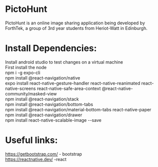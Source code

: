 # PictoHunt

PictoHunt is an online image sharing application being developed by ForthTek, a group of 3rd year students from Heriot-Watt in Edinburgh.

# Install Dependencies:

Install android studio to test changes on a virtual machine \
First install the node \
npm i -g expo-cli \
npm install @react-navigation/native \
expo install react-native-gesture-handler react-native-reanimated react-native-screens react-native-safe-area-context @react-native-community/masked-view \
npm install @react-navigation/stack \
npm install @react-navigation/bottom-tabs \
npm install @react-navigation/material-bottom-tabs react-native-paper \
npm install @react-navigation/drawer \
npm install react-native-scalable-image --save

# Useful links:

https://getbootstrap.com/ - bootstrap \
https://reactnative.dev/ -react
